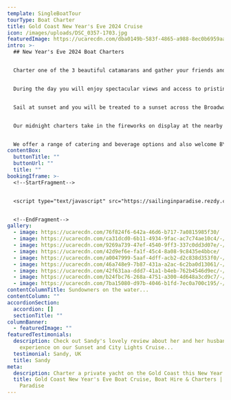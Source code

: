 ```yaml
---
template: SingleBoatTour
tourType: Boat Charter
title: Gold Coast New Year's Eve 2024 Cruise
icon: /images/uploads/DSC_0357-1703.jpg
featuredImage: https://ucarecdn.com/dba0149b-583f-4865-a988-8ec0b6959aac/
intro: >-
  ## New Year's Eve 2024 Boat Charters


  Charter one of the 3 beautiful catamarans and gather your friends and family to celebrate New Year's Eve 2024 on the Gold Coast in style aboard your own private yacht.   


  During the day you will enjoy spectacular views and access to pristine beaches as the boat arrives at isolated islands surrounded by crystal clear turquoise waters. There are plentiful activities available on board to keep you entertained including Beach Volleyball, Stand Up Paddleboards, Beach Cricket and splash mat. 


  Sail at sunset and you will be treated to a sunset across the Broadwater and over the Gold Coast mountains followed by the twinkling Gold Coast City Skyline by night, simply breath-taking!


  Our midnight charters take in the fireworks on display at the nearby resorts and parks.  


  We offer a range of catering and beverage options and also welcome BYO.
contentBox:
  buttonTitle: ""
  buttonUrl: ""
  title: ""
bookingIframe: >-
  <!--StartFragment-->


  <script type="text/javascript" src="https://sailinginparadise.rezdy.com/pluginJs?script=modal"></script> <a id="button-booking" class="button-booking rezdy rezdy-modal" href="https://sailinginparadise.rezdy.com/productsCalendar/529475?iframe=true" style="background: rgb(24, 60, 133); border: 1px solid rgb(24, 60, 133); color: rgb(255, 255, 255); font: bold 14px / 1 &quot;Helvetica Neue&quot;, Helvetica, Arial, sans-serif; padding: 12px 15px; text-align: center; width: 160px; display: block; text-decoration: none; cursor: pointer;">Book Now</a>


  <!--EndFragment-->
gallery:
  - image: https://ucarecdn.com/76f824f6-642a-46d6-b717-7a0815985f30/
  - image: https://ucarecdn.com/ca31dcd0-6b11-4934-9fac-ac7c74ae10c4/-/preview/-/enhance/39/
  - image: https://ucarecdn.com/9269a739-47ef-4540-9ff3-337c0dd3d07e/-/preview/-/enhance/50/
  - image: https://ucarecdn.com/42d9ef6e-fa1f-45c4-8a08-9c8435e4bbce/
  - image: https://ucarecdn.com/a0047999-5aaf-4dff-acb2-d2c838d353f0/-/preview/-/enhance/25/
  - image: https://ucarecdn.com/46a748e9-7b87-431a-a2ac-6c2ba0d13061/-/preview/-/enhance/50/
  - image: https://ucarecdn.com/42f631aa-ddd7-41a1-b4eb-762b4546d9ec/-/preview/-/enhance/42/
  - image: https://ucarecdn.com/b24fbc76-268a-4751-a300-4d648a3cd9c7/-/preview/-/enhance/50/
  - image: https://ucarecdn.com/7ba15080-d97b-4046-b1fd-7ec0a700c195/-/preview/-/enhance/33/
contentColumnTitle: Sundowners on the water...
contentColumn: ""
accordionSection:
  accordion: []
  sectionTitle: ""
columnBanner:
  - featuredImage: ""
featuredTestimonials:
  description: Check out Sandy's lovely review about her and her husband's
    experience on our Sunset and City Lights Cruise...
  testimonial: Sandy, UK
  title: Sandy
meta:
  description: Charter a private yacht on the Gold Coast this New Year's Eve
  title: Gold Coast New Year's Eve Boat Cruise, Boat Hire & Charters | Sailing in
    Paradise
---
```

